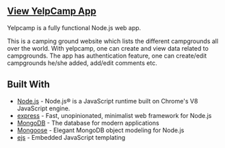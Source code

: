 <h2>
<a href="https://yelpcamp-anand.herokuapp.com"> View YelpCamp App </a>
</h2>

Yelpcamp is a fully functional Node.js web app. 

This is a camping ground website which lists the different campgrounds all over the world.
With yelpcamp, one can create and view data related to campgrounds.
The app has authentication feature, one can create/edit campgrounds he/she added, add/edit comments etc.

<h2>Built With</h2>

- [Node.js](https://nodejs.org) - Node.js® is a JavaScript runtime built on Chrome's V8 JavaScript engine.
- [express](https://expressjs.com//) - Fast, unopinionated, minimalist web framework for Node.js
- [MongoDB](https://www.mongodb.com/) - The database for
  modern applications
- [Mongoose](https://mongoosejs.com/) - Elegant MongoDB object modeling for Node.js
- [ejs](https://ejs.co/) - Embedded JavaScript templating

